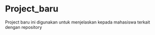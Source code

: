 # Project_baru
Project baru ini digunakan untuk menjelaskan kepada mahasiswa terkait dengan repository
